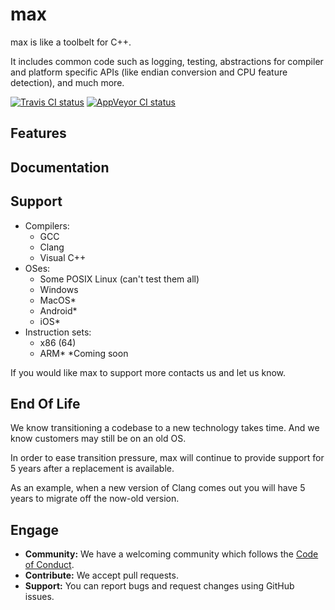 # max

max is like a toolbelt for C++.

It includes common code such as logging, testing, abstractions for compiler and platform specific APIs (like endian conversion and CPU feature detection), and much more.

[![Travis CI status][travis-shield]][travis-link]
[![AppVeyor CI status][appveyor-shield]][appveyor-link]

## Features

## Documentation

## Support

* Compilers:
    * GCC
    * Clang
    * Visual C++
* OSes:
    * Some POSIX Linux (can't test them all)
    * Windows
    * MacOS*
    * Android*
    * iOS*
* Instruction sets:
    * x86 (64)
    * ARM*
*Coming soon

If you would like max to support more contacts us and let us know.

## End Of Life

We know transitioning a codebase to a new technology takes time. And we know customers may still be on an old OS.

In order to ease transition pressure, max will continue to provide support for 5 years after a replacement is available.

As an example, when a new version of Clang comes out you will have 5 years to migrate off the now-old version.

## Engage

* **Community:** We have a welcoming community which follows the [Code of Conduct](/code_of_conduct.md).
* **Contribute:** We accept pull requests.
* **Support:** You can report bugs and request changes using GitHub issues.

[travis-shield]: https://travis-ci.org/ProgramMax/max.svg?branch=master
[travis-link]: https://travis-ci.org/ProgramMax/max/builds
[appveyor-shield]: https://ci.appveyor.com/api/projects/status/7wjmpyqh6gnc70g5?svg=true
[appveyor-link]: https://ci.appveyor.com/project/ProgramMax/max
